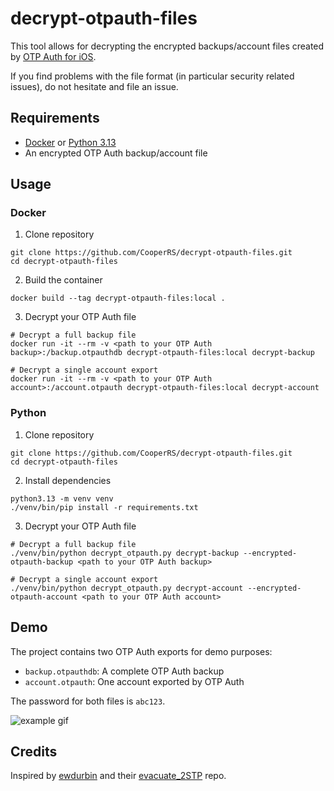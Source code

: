 # decrypt-otpauth-files

This tool allows for decrypting the encrypted backups/account files created by [OTP Auth for iOS](http://cooperrs.de/otpauth.html).

If you find problems with the file format (in particular security related issues), do not hesitate and file an issue.

## Requirements

  - [Docker](https://docs.docker.com/) or [Python 3.13](https://www.python.org/downloads/)
  - An encrypted OTP Auth backup/account file

## Usage

### Docker

1. Clone repository

```
git clone https://github.com/CooperRS/decrypt-otpauth-files.git
cd decrypt-otpauth-files
```

2. Build the container

```
docker build --tag decrypt-otpauth-files:local .
```

3. Decrypt your OTP Auth file

```
# Decrypt a full backup file
docker run -it --rm -v <path to your OTP Auth backup>:/backup.otpauthdb decrypt-otpauth-files:local decrypt-backup
```

```
# Decrypt a single account export
docker run -it --rm -v <path to your OTP Auth account>:/account.otpauth decrypt-otpauth-files:local decrypt-account
```

### Python

1. Clone repository

```
git clone https://github.com/CooperRS/decrypt-otpauth-files.git
cd decrypt-otpauth-files
```

2. Install dependencies

```
python3.13 -m venv venv
./venv/bin/pip install -r requirements.txt
```

3. Decrypt your OTP Auth file

```
# Decrypt a full backup file
./venv/bin/python decrypt_otpauth.py decrypt-backup --encrypted-otpauth-backup <path to your OTP Auth backup>
```

```
# Decrypt a single account export
./venv/bin/python decrypt_otpauth.py decrypt-account --encrypted-otpauth-account <path to your OTP Auth account>
```

## Demo

The project contains two OTP Auth exports for demo purposes:

* `backup.otpauthdb`: A complete OTP Auth backup
* `account.otpauth`: One account exported by OTP Auth

The password for both files is `abc123`.

![example gif](demo.gif)

## Credits

Inspired by [ewdurbin](https://github.com/ewdurbin) and their [evacuate_2STP](https://github.com/ewdurbin/evacuate_2stp) repo.
